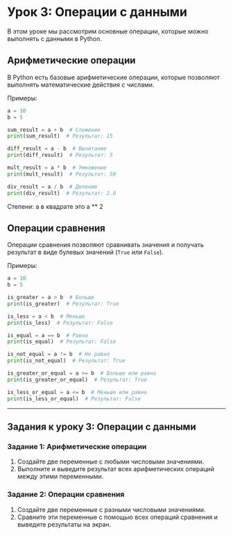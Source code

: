 # Урок 3: Операции с данными

В этом уроке мы рассмотрим основные операции, которые можно выполнять с данными в Python.

## Арифметические операции

В Python есть базовые арифметические операции, которые позволяют выполнять математические действия с числами.

Примеры:
```python
a = 10
b = 5

sum_result = a + b  # Сложение
print(sum_result)  # Результат: 15

diff_result = a - b  # Вычитание
print(diff_result)  # Результат: 5

mult_result = a * b  # Умножение
print(mult_result)  # Результат: 50

div_result = a / b  # Деление
print(div_result)  # Результат: 2.0
```

 Степени:
a в квадрате это
a ** 2


## Операции сравнения

Операции сравнения позволяют сравнивать значения и получать результат в виде булевых значений (`True` или `False`).

Примеры:
```python
a = 10
b = 5

is_greater = a > b  # Больше
print(is_greater)  # Результат: True

is_less = a < b  # Меньше
print(is_less)  # Результат: False

is_equal = a == b  # Равно
print(is_equal)  # Результат: False

is_not_equal = a != b  # Не равно
print(is_not_equal)  # Результат: True

is_greater_or_equal = a >= b  # Больше или равно
print(is_greater_or_equal)  # Результат: True

is_less_or_equal = a <= b  # Меньше или равно
print(is_less_or_equal)  # Результат: False
```

---

## Задания к уроку 3: Операции с данными

### Задание 1: Арифметические операции

1. Создайте две переменные с любыми числовыми значениями.
2. Выполните и выведите результат всех арифметических операций между этими переменными.

### Задание 2: Операции сравнения

1. Создайте две переменные с разными числовыми значениями.
2. Сравните эти переменные с помощью всех операций сравнения и выведите результаты на экран.

